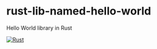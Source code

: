 # rust-lib-named-hello-world
Hello World library in Rust

[![Rust](https://github.com/intrepion/rust-lib-named-hello-world/actions/workflows/rust.yml/badge.svg?branch=main)](https://github.com/intrepion/rust-lib-named-hello-world/actions/workflows/rust.yml)
